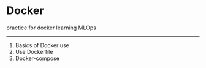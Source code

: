 # Docker

practice for docker learning MLOps

---
1. Basics of Docker use
2. Use Dockerfile
3. Docker-compose 
